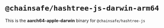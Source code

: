 # `@chainsafe/hashtree-js-darwin-arm64`

This is the **aarch64-apple-darwin** binary for `@chainsafe/hashtree-js`
